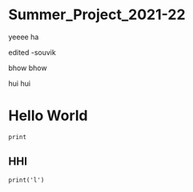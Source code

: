 # Summer_Project_2021-22

yeeee ha


edited -souvik


bhow bhow

hui hui


# Hello World

```
print
```

## HHI

```
print('l')
```

